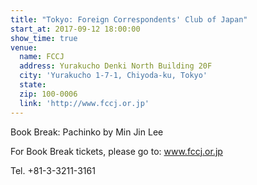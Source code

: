 ```yaml
---
title: "Tokyo: Foreign Correspondents' Club of Japan"
start_at: 2017-09-12 18:00:00
show_time: true
venue:
  name: FCCJ
  address: Yurakucho Denki North Building 20F
  city: 'Yurakucho 1-7-1, Chiyoda-ku, Tokyo'
  state:
  zip: 100-0006
  link: 'http://www.fccj.or.jp'
---
```



Book Break: Pachinko by Min Jin Lee

For Book Break tickets, please go to: www.fccj.or.jp

Tel. +81-3-3211-3161